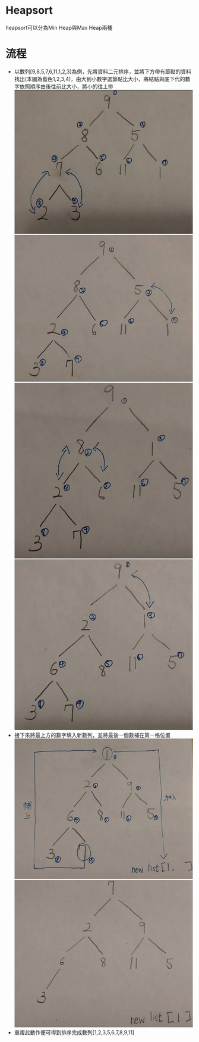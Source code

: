 # Heapsort
heapsort可以分為Min Heap與Max Heap兩種
# 流程
* 以數列[9,8,5,7,6,11,1,2,3]為例，先將資料二元排序，並將下方帶有節點的資料找出(本圖為藍色1,2,3,4)，由大到小數字選節點比大小，將結點與底下代的數字依照順序由後往前比大小，將小的往上排
![image](https://github.com/yang-yoa-ying/06170104/blob/master/HW2picture/merge1.jpg)
![image](https://github.com/yang-yoa-ying/06170104/blob/master/HW2picture/merge2.jpg)
![image](https://github.com/yang-yoa-ying/06170104/blob/master/HW2picture/merge3.jpg)
![image](https://github.com/yang-yoa-ying/06170104/blob/master/HW2picture/merge4.jpg)
 * 接下來將最上方的數字填入新數列，並將最後一個數補在第一格位置
![image](https://github.com/yang-yoa-ying/06170104/blob/master/HW2picture/merge5.jpg)
![image](https://github.com/yang-yoa-ying/06170104/blob/master/HW2picture/merge6.jpg)
 * 重複此動作便可得到排序完成數列[1,2,3,5,6,7,8,9,11]
